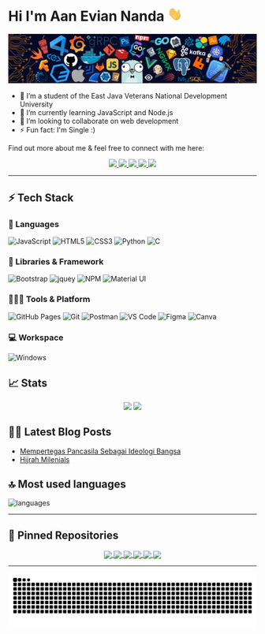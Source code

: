 # Hi I'm Aan Evian Nanda <img src="/src/wave.gif" width="30px">

<img src="/src/header_.png"/>

- 🔭 I’m a student of the East Java Veterans National Development University
- 🌱 I’m currently learning JavaScript and Node.js
- 👯 I’m looking to collaborate on web development
- ⚡ Fun fact: I'm Single :)


Find out more about me & feel free to connect with me here:

<p align="center">
	<a href="https://www.linkedin.com/in/aan-evian-nanda-585a4a223/">
		<img src="https://img.shields.io/badge/LinkedIn-0077B5?style=for-the-badge&logo=linkedin&logoColor=white" />
	</a>
	<a href="https://www.instagram.com/aanevian/">
		<img src="https://img.shields.io/badge/Instagram-1DA1F2?style=for-the-badge&logo=twitter&logoColor=white" />
	</a>
  <a href="https://asmit2952.github.io/">
		<img src="https://img.shields.io/badge/portfolio-1AA260?style=for-the-badge&logo=About.me&logoColor=white" />
	</a>
	<a href="https://web.facebook.com/aan.en.14/">
		<img src="https://img.shields.io/badge/facebook-000000%7D?style=for-the-badge&logo=biolink&logoColor=white" />
	</a>
  <a href="mailto:aan.eviananda74@gmail.com">
		<img src="https://img.shields.io/badge/Gmail-D14836?style=for-the-badge&logo=gmail&logoColor=white" />
	</a>
</p>

---

## ⚡ Tech Stack

### 🚀 Languages

![JavaScript](https://img.shields.io/badge/JavaScript-323330?style=for-the-badge&logo=javascript&logoColor=F7DF1E)
![HTML5](https://img.shields.io/badge/HTML5-E34F26?style=for-the-badge&logo=html5&logoColor=white)
![CSS3](https://img.shields.io/badge/CSS3-1572B6?style=for-the-badge&logo=css3&logoColor=white)
![Python](https://img.shields.io/badge/Python-FFD43B?style=for-the-badge&logo=python&logoColor=306998)
![C](https://img.shields.io/badge/C-00599C?style=for-the-badge&logo=c&logoColor=white)

### 🧩 Libraries & Framework

![Bootstrap](https://img.shields.io/badge/Bootstrap-563D7C?style=for-the-badge&logo=bootstrap&logoColor=white)
![jquey](https://img.shields.io/badge/jQuery-0769AD?style=for-the-badge&logo=jquery&logoColor=white)
![NPM](https://img.shields.io/badge/npm-CB3837?style=for-the-badge&logo=npm&logoColor=white)
![Material UI](https://img.shields.io/badge/Material--UI-0081CB?style=for-the-badge&logo=material-ui&logoColor=white)

### 🧑🏻‍💻 Tools & Platform

![GitHub Pages](https://img.shields.io/badge/GitHub_Pages-100000?style=for-the-badge&logo=github&logoColor=white)
![Git](https://img.shields.io/badge/Git-F05032?style=for-the-badge&logo=git&logoColor=white)
![Postman](https://img.shields.io/badge/Postman-FF6C37?style=for-the-badge&logo=Postman&logoColor=white)
![VS Code](https://img.shields.io/badge/Visual_Studio_Code-0078D4?style=for-the-badge&logo=visual%20studio%20code&logoColor=white)
![Figma](https://img.shields.io/badge/Figma-F24E1E?style=for-the-badge&logo=figma&logoColor=white)
![Canva](https://img.shields.io/badge/Canva-%2300C4CC.svg?&style=for-the-badge&logo=Canva&logoColor=white)

### 💻 Workspace

![Windows](https://img.shields.io/badge/Windows-0078D6?style=for-the-badge&logo=windows&logoColor=white)

## 📈 Stats

<p align="center">
  <img width="48%" src="https://github-readme-stats.vercel.app/api?username=aaneviannanda&show_icons=true&hide_border=true&theme=radical" />
  <img width="48%" src="https://github-readme-streak-stats.herokuapp.com/?user=aaneviannanda&hide_border=true&theme=radical" />
</p>

## ✍🏻 Latest Blog Posts

<!-- BLOG-POST-LIST:START -->
- [Mempertegas Pancasila Sebagai Ideologi Bangsa](https://aanevianblog.blogspot.com/2020/12/mempertegas-pancasilasebagai-ideologi.html)
- [Hijrah Milenials](https://aanevianblog.blogspot.com/2019/09/hijrah-milenials-kisah-hijrah-remaja.html)
<!-- BLOG-POST-LIST:END -->

## 🔝 Most used languages

  <img alt="languages" src="https://github-readme-stats.vercel.app/api/top-langs/?username=aaneviannanda&layout=compact&hide_border=true&theme=radical" />

---

## 📕 Pinned Repositories

<p align="center">
<a href="https://github.com/aaneviannanda/Aplikasi-Informasi-Kebun-Binatang">
  <img align="center" src="https://github-readme-stats.vercel.app/api/pin/?username=aaneviannanda&repo=Aplikasi-Informasi-Kebun-Binatang&hide_border=true&theme=radical" />
</a>

<a href="https://github.com/aaneviannanda/Bookshelf-Apps">
  <img align="center" src="https://github-readme-stats.vercel.app/api/pin/?username=aaneviannanda&repo=Bookshelf-Apps&hide_border=true&theme=radical" />
</a>

<a href="https://github.com/aaneviannanda/Diferensiasi-Selisih-Mundur">
  <img align="center" src="https://github-readme-stats.vercel.app/api/pin/?username=aaneviannanda&repo=Diferensiasi-Selisih-Mundur&hide_border=true&theme=radical" />
</a>

<a href="https://github.com/aaneviannanda/Flouws-profile">
  <img align="center" src="https://github-readme-stats.vercel.app/api/pin/?username=aaneviannanda&repo=Flouws-profile&hide_border=true&theme=radical" />
</a>

<a href="https://github.com/aaneviannanda/Klasifikasi-Huruf-Hijaiyah-Tulisan-Tangan">
  <img align="center" src="https://github-readme-stats.vercel.app/api/pin/?username=aaneviannanda&repo=Klasifikasi-Huruf-Hijaiyah-Tulisan-Tangan&hide_border=true&theme=radical" />
</a>

<a href="https://github.com/aaneviannanda/my-movie">
  <img align="center" src="https://github-readme-stats.vercel.app/api/pin/?username=aaneviannanda&repo=my-movie&hide_border=true&theme=radical" />
</a>

</p>

<!--![Asmit's GitHub activity graph](https://activity-graph.herokuapp.com/graph?username=Asmit2952&hide_border=true&theme=redical)-->

---

<p align="center">
   <img src="https://github.com/Asmit2952/Asmit2952/blob/output/github-contribution-grid-snake.svg" alt="snake">
</p>
